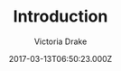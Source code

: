 ---
title: Introduction
github: https://github.com/victoriadrake/hugo-theme-introduction
demo: https://hugo-introduction.netlify.com/
author: Victoria Drake
ssg:
  - Hugo
cms:
  - Markdown
date: 2017-03-13T06:50:23.000Z
description: Minimal, single page, smooth-scrolling theme for Hugo.
draft: true
publish_date: '2017-03-13T06:50:23Z'
update_date: '2022-02-22T14:13:56Z'
github_star: 569
github_fork: 252
---